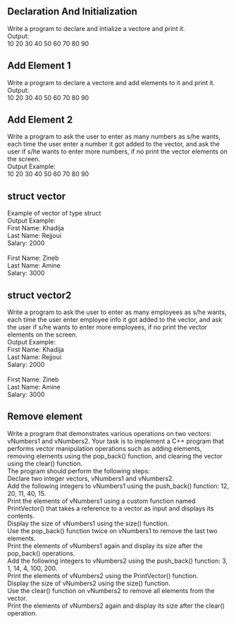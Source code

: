 ## Declaration And Initialization

Write a program to declare and intialize a vectore and print it.
<br> Output:
<br> 10 20 30 40 50 60 70 80 90

## Add Element 1

Write a program to declare a vectore and add elements to it and print it.
<br> Output:
<br> 10 20 30 40 50 60 70 80 90

## Add Element 2

Write a program to ask the user to enter as many numbers as s/he wants, each time the user enter a number it got added to the vector, and ask the user if s/he wants to enter more numbers, if no print the vector elements on the screen.
<br> Output Example:
<br> 10 20 30 40 50 60 70 80 90

## struct vector

Example of vector of type struct
<br> Output Example:
<br> First Name: Khadija
<br>Last Name: Rejjoui
<br>Salary: 2000
<br>
<br>First Name: Zineb
<br>Last Name: Amine
<br>Salary: 3000

## struct vector2

Write a program to ask the user to enter as many employees as s/he wants, each time the user enter employee info it got added to the vector, and ask the user if s/he wants to enter more employees, if no print the vector elements on the screen.
<br> Output Example:
<br> First Name: Khadija
<br>Last Name: Rejjoui
<br>Salary: 2000
<br>
<br>First Name: Zineb
<br>Last Name: Amine
<br>Salary: 3000

## Remove element

Write a program that demonstrates various operations on two vectors: vNumbers1 and vNumbers2. Your task is to implement a C++ program that performs vector manipulation operations such as adding elements, removing elements using the pop_back() function, and clearing the vector using the clear() function.
<br>The program should perform the following steps:
<br>Declare two integer vectors, vNumbers1 and vNumbers2.
<br>Add the following integers to vNumbers1 using the push_back() function: 12, 20, 11, 40, 15.
<br>Print the elements of vNumbers1 using a custom function named PrintVector() that takes a reference to a vector as input and displays its contents.
<br>Display the size of vNumbers1 using the size() function.
<br>Use the pop_back() function twice on vNumbers1 to remove the last two elements.
<br>Print the elements of vNumbers1 again and display its size after the pop_back() operations.
<br>Add the following integers to vNumbers2 using the push_back() function: 3, 1, 14, 4, 100, 200.
<br>Print the elements of vNumbers2 using the PrintVector() function.
<br>Display the size of vNumbers2 using the size() function.
<br>Use the clear() function on vNumbers2 to remove all elements from the vector.
<br>Print the elements of vNumbers2 again and display its size after the clear() operation.
